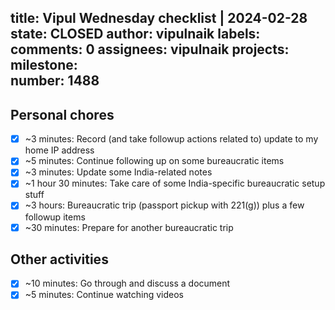 title:	Vipul Wednesday checklist | 2024-02-28
state:	CLOSED
author:	vipulnaik
labels:	
comments:	0
assignees:	vipulnaik
projects:	
milestone:	
number:	1488
--
## Personal chores

- [x] ~3 minutes: Record (and take followup actions related to) update to my home IP address
- [x] ~5 minutes: Continue following up on some bureaucratic items
- [x] ~3 minutes: Update some India-related notes
- [x] ~1 hour 30 minutes: Take care of some India-specific bureaucratic setup stuff
- [x] ~3 hours: Bureaucratic trip (passport pickup with 221(g)) plus a few followup items
- [x] ~30 minutes: Prepare for another bureaucratic trip

## Other activities

- [x] ~10 minutes: Go through and discuss a document
- [x] ~5 minutes: Continue watching videos 
